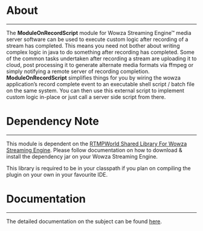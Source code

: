 # About
---


The **ModuleOnRecordScript** module for Wowza Streaming Engine™ media server software can be used to execute custom logic after recording of a stream has completed. This means you need not bother about writing complex logic in java to do something after recording has completed. Some of the common tasks undertaken after recording a stream are uploading it to cloud, post processing it to generate alternate media formats via ffmpeg or simply notifying a remote server of recording completion. **ModuleOnRecordScript**  simplifies things for you by wiring the wowza application’s record complete event to an executable shell script / batch file on the same system. You can then use this external script to implement custom logic in-place or just call a server side script from there.

# Dependency Note
---

This module is dependent on the [RTMPWorld Shared Library For Wowza Streaming Engine](https://rtmpworld.com/product/shared-libraries-for-wowza-streaming-engine/). Please follow documentation on how to download & install the dependency jar on your Wowza Streaming Engine.

This library is required to be in your classpath if you plan on compiling the plugin on your own in your favourite IDE.

# Documentation
---

The detailed documentation on the subject can be found [here](https://grahil.rtmpworld.com/blog/execute-custom-logic-via-shell-script-after-recording-a-stream-in-the-wowza-streaming-engine/).
